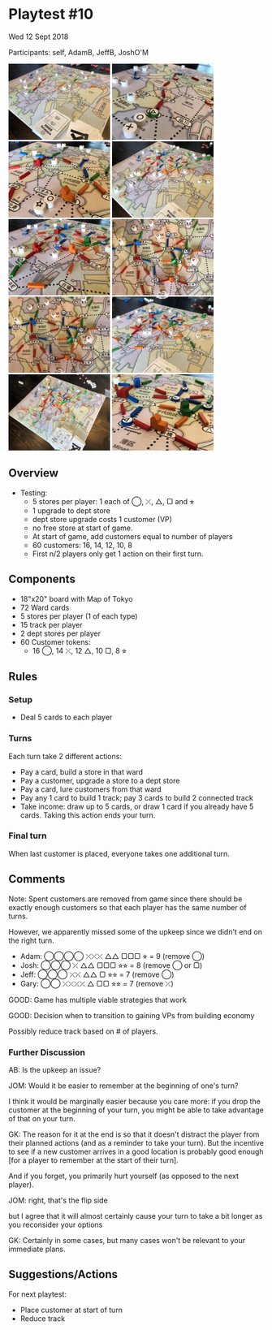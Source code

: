 # Playtest #10

Wed 12 Sept 2018

Participants: self, AdamB, JeffB, JoshO'M

<img src="images/pt10/pt10-0686.jpg" height="150px"/> <img src="images/pt10/pt10-0687.jpg" height="150px"/> <img src="images/pt10/pt10-0688.jpg" height="150px"/> <img src="images/pt10/pt10-0689.jpg" height="150px"/> <img src="images/pt10/pt10-0690.jpg" height="150px"/> <img src="images/pt10/pt10-0691.jpg" height="150px"/> <img src="images/pt10/pt10-0692.jpg" height="150px"/> <img src="images/pt10/pt10-0693.jpg" height="150px"/> <img src="images/pt10/pt10-0694.jpg" height="150px"/> <img src="images/pt10/pt10-0695.jpg" height="150px"/>

## Overview

* Testing:
	* 5 stores per player: 1 each of ◯, ⤫, △, ▢ and ⭐︎
	* 1 upgrade to dept store
	* dept store upgrade costs 1 customer (VP)
	* no free store at start of game.
	* At start of game, add customers equal to number of players
	* 60 customers: 16, 14, 12, 10, 8
	* First n/2 players only get 1 action on their first turn.

## Components

* 18"x20" board with Map of Tokyo
* 72 Ward cards
* 5 stores per player (1 of each type)
* 15 track per player
* 2 dept stores per player
* 60 Customer tokens:
	* 16 ◯, 14 ⤫, 12 △, 10 ▢, 8 ⭐︎

## Rules

### Setup

* Deal 5 cards to each player

### Turns

Each turn take 2 different actions:

* Pay a card, build a store in that ward
* Pay a customer, upgrade a store to a dept store
* Pay a card, lure customers from that ward
* Pay any 1 card to build 1 track; pay 3 cards to build 2 connected track
* Take income: draw up to 5 cards, or draw 1 card if you already have 5 cards. Taking this action ends your turn.

### Final turn

When last customer is placed, everyone takes one additional turn.

## Comments

Note: Spent customers are removed from game since there should be exactly enough customers so that each player has the same number of turns.

However, we apparently missed some of the upkeep since we didn't end on the right turn.

* Adam: ◯◯◯◯ ⤫⤫⤫ △△ ▢▢▢ ⭐︎ = 9 (remove ◯)
* Josh: ◯◯◯ ⤫ △△ ▢▢▢ ⭐︎⭐︎ = 8 (remove ◯ or ▢)
* Jeff: ◯◯◯ ⤫⤫ △△ ▢ ⭐︎⭐︎ = 7 (remove ◯)
* Gary: ◯◯ ⤫⤫⤫⤫ △ ▢▢ ⭐︎⭐︎ = 7 (remove ⤫)

GOOD: Game has multiple viable strategies that work

GOOD: Decision when to transition to gaining VPs from building economy

Possibly reduce track based on # of players.

### Further Discussion

AB: Is the upkeep an issue?

JOM: Would it be easier to remember at the beginning of one's turn?

I think it would be marginally easier because you care more: if you drop the customer at the beginning of your turn, you might be able to take advantage of that on your turn.

GK: The reason for it at the end is so that it doesn't distract the player from their planned actions (and as a reminder to take your turn). But the incentive to see if a new customer arrives in a good location is probably good enough [for a player to remember at the start of their turn].

And if you forget, you primarily hurt yourself (as opposed to the next player).

JOM: right, that's the flip side

but I agree that it will almost certainly cause your turn to take a bit longer as you reconsider your options

GK: Certainly in some cases, but many cases won't be relevant to your immediate plans.

## Suggestions/Actions

For next playtest:

* Place customer at start of turn
* Reduce track
